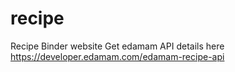 # recipe
Recipe Binder website
Get  edamam API details here  https://developer.edamam.com/edamam-recipe-api


